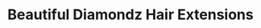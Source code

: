 ---
title: "Beautiful Diamondz Hair Extensions"
url: /tempe/beautiful-diamondz-hair-extensions/
shop: Friseurbedarf
---